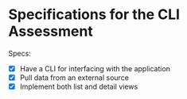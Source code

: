 # Specifications for the CLI Assessment

Specs:
- [x] Have a CLI for interfacing with the application
- [x] Pull data from an external source
- [x] Implement both list and detail views